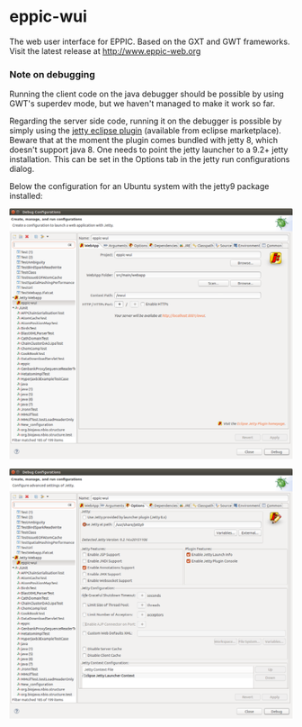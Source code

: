 eppic-wui
=========

The web user interface for EPPIC. Based on the GXT and GWT frameworks. Visit the latest release at http://www.eppic-web.org

### Note on debugging
Running the client code on the java debugger should be possible by using GWT's superdev mode, but we haven't managed to make it work so far. 

Regarding the server side code, running it on the debugger is possible by simply using the [jetty eclipse plugin](http://eclipse-jetty.github.io/) (available from eclipse marketplace). Beware that at the moment the plugin comes bundled with jetty 8, which doesn't support java 8. One needs to point the jetty launcher to a 9.2+ jetty installation. This can be set in the Options tab in the jetty run configurations dialog.

Below the configuration for an Ubuntu system with the jetty9 package installed:

![alt text](https://github.com/eppic-team/eppic/raw/master/eppic-wui/docs/images/jetty-plugin-config1.png "Jetty Plugin configuration, webapp tab")

![alt text](https://github.com/eppic-team/eppic/raw/master/eppic-wui/docs/images/jetty-plugin-config2.png "Jetty Plugin configuration, options tab")
